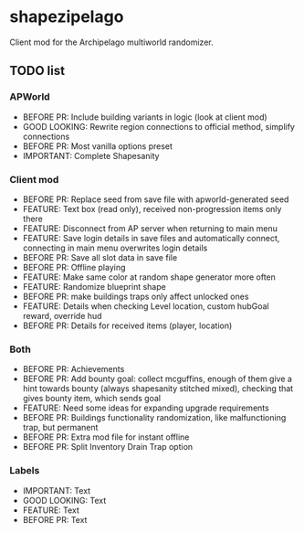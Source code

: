 # shapezipelago
Client mod for the Archipelago multiworld randomizer.

## TODO list
### APWorld
- BEFORE PR:    Include building variants in logic (look at client mod)
- GOOD LOOKING: Rewrite region connections to official method, simplify connections
- BEFORE PR:    Most vanilla options preset
- IMPORTANT:    Complete Shapesanity
### Client mod
- BEFORE PR:    Replace seed from save file with apworld-generated seed
- FEATURE:      Text box (read only), received non-progression items only there
- FEATURE:      Disconnect from AP server when returning to main menu
- FEATURE:      Save login details in save files and automatically connect, connecting in main menu overwrites login details
- BEFORE PR:    Save all slot data in save file
- BEFORE PR:    Offline playing
- FEATURE:      Make same color at random shape generator more often
- FEATURE:      Randomize blueprint shape
- BEFORE PR:    make buildings traps only affect unlocked ones
- FEATURE:      Details when checking Level location, custom hubGoal reward, override hud
- BEFORE PR:    Details for received items (player, location)
### Both
- BEFORE PR:    Achievements
- BEFORE PR:    Add bounty goal: collect mcguffins, enough of them give a hint towards bounty (always shapesanity stitched mixed), checking that gives bounty item, which sends goal
- FEATURE:      Need some ideas for expanding upgrade requirements
- BEFORE PR:    Buildings functionality randomization, like malfunctioning trap, but permanent
- BEFORE PR:    Extra mod file for instant offline
- BEFORE PR:    Split Inventory Drain Trap option
### Labels
- IMPORTANT:    Text
- GOOD LOOKING: Text
- FEATURE:      Text
- BEFORE PR:    Text

